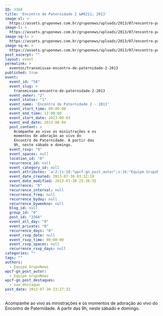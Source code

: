 ```yaml
---
ID: 3368
title: 'Encontro de Paternidade 2 &#8211; 2013'
image-xl: >
  https://assets.gruponews.com.br/gruponews/uploads/2013/07/encontro-paternidade-2013-transmissao.jpg
image-l: >
  https://assets.gruponews.com.br/gruponews/uploads/2013/07/encontro-paternidade-2013-transmissao.jpg
image-sq-l: >
  https://assets.gruponews.com.br/gruponews/uploads/2013/07/encontro-paternidade-2013-transmissao.jpg
image-sq-m: >
  https://assets.gruponews.com.br/gruponews/uploads/2013/07/encontro-paternidade-2013-transmissao-720x353.jpg
post_excerpt: ""
layout: event
permalink: >
  eventos/transmissao-encontro-de-paternidade-2-2013
published: true
event:
  event_id: "58"
  event_slug: >
    transmissao-encontro-de-paternidade-2-2013
  event_owner: "2"
  event_status: "1"
  event_name: 'Encontro de Paternidade 2 - 2013'
  event_start_time: 09:00:00
  event_end_time: 12:00:00
  event_start_date: 2013-08-03
  event_end_date: 2013-08-04
  post_content: >
    Acompanhe ao vivo as ministrações e os
    momentos de adoração ao vivo do
    Encontro de Paternidade. A partir das
    9h, neste sábado e domingo.
  event_rsvp: "0"
  event_spaces: null
  location_id: "0"
  recurrence_id: null
  event_category_id: null
  event_attributes: 'a:2:{s:18:"wpcf-gn_post_autor";s:16:"Equipe GrupoNews";s:22:"wpcf-gn_post_destaques";s:12:"nao_destaque";}'
  event_date_created: 2013-07-30 03:32:10
  event_date_modified: 2013-07-30 23:38:55
  recurrence: "0"
  recurrence_interval: null
  recurrence_freq: null
  recurrence_byday: null
  recurrence_byweekno: null
  blog_id: null
  group_id: "0"
  post_id: "3368"
  event_all_day: "0"
  event_private: "0"
  recurrence_days: "0"
  event_rsvp_date: null
  event_rsvp_time: 00:00:00
  event_rsvp_spaces: null
  recurrence_rsvp_days: null
categories: ""
tags: ""
authors:
  - Equipe GrupoNews
wpcf-gn_post_autor:
  - Equipe GrupoNews
wpcf-gn_post_destaques:
  - nao_destaque
post_date: 2013-07-30 23:27:32
---
```

Acompanhe ao vivo as ministrações e os momentos de adoração ao vivo do Encontro de Paternidade. A partir das 9h, neste sábado e domingo.